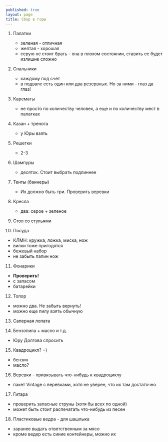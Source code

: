 ```yaml
---
published: true
layout: page
title: Сбор в горы
---
```


1. Палатки
   * зеленая - отличная
   * желтая - хорошая
   * серую не стоит брать - она в плохом состоянии, ставить ее будет излишне сложно
2. Спальники
   * каждому под счет
   * в подвале есть один или два резервных. Но за ними - глаз да глаз!
3. Карематы
   * не просто по количеству человек, а еще и по количеству мест в палатках

4. Казан + тренога
   * у Юры взять

5. Решетки
   * 2-3

6. Шампуры
   * десяток. Стоит выбрать подлиннее

7. Тенты (баннеры)
   * Их должно быть три. Проверить веревки

8. Кресла
   * два: серое + зеленое

9. Стол со стульями

10. Посуда
   * КЛМН: кружка, ложка, миска, нож
   * вилки тоже пригодятся
   * бежевый набор
   * не забыть папин нож

11. Фонарики
   * **Проверить!**
   * с запасом
   * батарейки

12. Топор
   * можно два. Не забыть вернуть!
   * можно еще пилу взять обычную

13. Саперная лопата

14. Бензопила + масло и т.д.
   * Юру Долгова спросить

15. Квадроцикл? =)
   * бензин
   * масло?

16. Веревки - привязывать что-нибудь к квадроциклу
   * пакет Vintage с веревками, хотя не уверен, что их там достаточно

17. Гитара
   * проверить запасные струны (хотя бы всех по одной)
   * может быть стоит распечатать что-нибудь из песен

18. Пластиковые ведра - для шашлыка
   * заранее выдать ответственным за мясо
   * кроме ведер есть синие контейнеры, можно их
